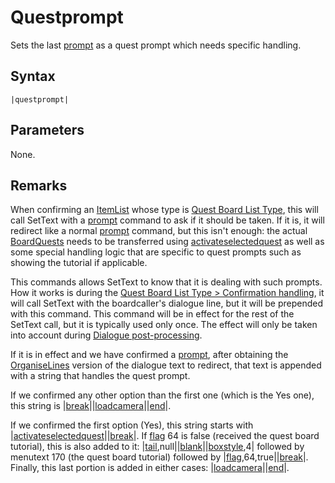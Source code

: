 # Questprompt

Sets the last [prompt](Prompt.md) as a quest prompt which needs specific handling.

## Syntax

````
|questprompt|
````

## Parameters

None.

## Remarks

When confirming an [ItemList](../../ItemList/ItemList.md) whose type is [Quest Board List Type](../../ItemList/List%20Types%20Group%20Details/Quest%20Board%20List%20Type.md), this will call SetText with a [prompt](Prompt.md) command to ask if it should be taken. If it is, it will redirect like a normal [prompt](Prompt.md) command, but this isn't enough: the actual [BoardQuests](../../Enums%20and%20IDs/BoardQuests.md) needs to be transferred using [activateselectedquest](Activateselectedquest.md) as well as some special handling logic that are specific to quest prompts such as showing the tutorial if applicable.

This commands allows SetText to know that it is dealing with such prompts. How it works is during the [Quest Board List Type > Confirmation handling](../../ItemList/List%20Types%20Group%20Details/Quest%20Board%20List%20Type.md#confirmation-handling), it will call SetText with the boardcaller's dialogue line, but it will be prepended with this command. This command will be in effect for the rest of the SetText call, but it is typically used only once. The effect will only be taken into account during [Dialogue post-processing](../Life%20Cycle.md#dialogue-post-processing).

If it is in effect and we have confirmed a [prompt](Prompt.md), after obtaining the [OrganiseLines](../Related%20Systems/Automatic%20Line%20Breaks/OrganiseLines.md) version of the dialogue text to redirect, that text is appended with a string that handles the quest prompt.

If we confirmed any other option than the first one (which is the Yes one), this string is |[break](Break.md)\||[loadcamera](Loadcamera.md)\||[end](End.md)\|.

If we confirmed the first option (Yes), this string starts with |[activateselectedquest](Activateselectedquest.md)\||[break](Break.md)\|. If [flag](../../Flags%20arrays/flags.md) 64 is false (received the quest board tutorial), this is also added to it: |[tail](Tail.md),null||[blank](Blank.md)\||[boxstyle](Boxstyle.md),4| followed by menutext 170 (the quest board tutorial) followed by |[flag](Flag.md),64,true||[break](Break.md)\|. Finally, this last portion is added in either cases: |[loadcamera](Loadcamera.md)\||[end](End.md)\|.
